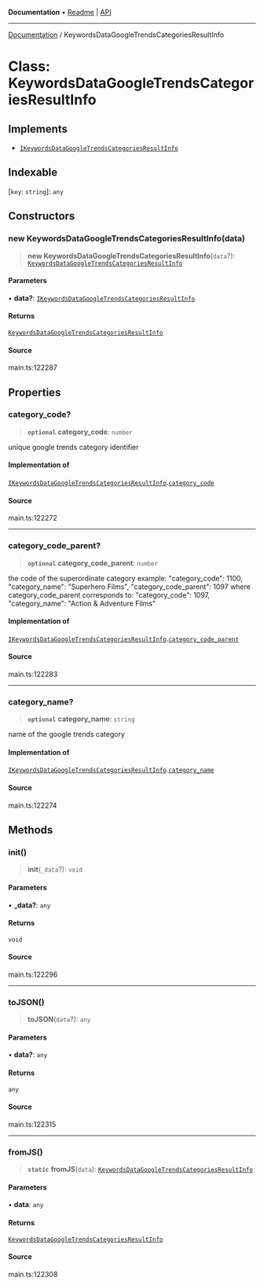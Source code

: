 **Documentation** • [Readme](../README.md) \| [API](../globals.md)

***

[Documentation](../README.md) / KeywordsDataGoogleTrendsCategoriesResultInfo

# Class: KeywordsDataGoogleTrendsCategoriesResultInfo

## Implements

- [`IKeywordsDataGoogleTrendsCategoriesResultInfo`](../interfaces/IKeywordsDataGoogleTrendsCategoriesResultInfo.md)

## Indexable

 \[`key`: `string`\]: `any`

## Constructors

### new KeywordsDataGoogleTrendsCategoriesResultInfo(data)

> **new KeywordsDataGoogleTrendsCategoriesResultInfo**(`data`?): [`KeywordsDataGoogleTrendsCategoriesResultInfo`](KeywordsDataGoogleTrendsCategoriesResultInfo.md)

#### Parameters

• **data?**: [`IKeywordsDataGoogleTrendsCategoriesResultInfo`](../interfaces/IKeywordsDataGoogleTrendsCategoriesResultInfo.md)

#### Returns

[`KeywordsDataGoogleTrendsCategoriesResultInfo`](KeywordsDataGoogleTrendsCategoriesResultInfo.md)

#### Source

main.ts:122287

## Properties

### category\_code?

> **`optional`** **category\_code**: `number`

unique google trends category identifier

#### Implementation of

[`IKeywordsDataGoogleTrendsCategoriesResultInfo`](../interfaces/IKeywordsDataGoogleTrendsCategoriesResultInfo.md).[`category_code`](../interfaces/IKeywordsDataGoogleTrendsCategoriesResultInfo.md#category_code)

#### Source

main.ts:122272

***

### category\_code\_parent?

> **`optional`** **category\_code\_parent**: `number`

the code of the superordinate category
example:
"category_code": 1100,
"category_name": "Superhero Films",
"category_code_parent": 1097
where category_code_parent corresponds to:
"category_code": 1097,
"category_name": "Action & Adventure Films"

#### Implementation of

[`IKeywordsDataGoogleTrendsCategoriesResultInfo`](../interfaces/IKeywordsDataGoogleTrendsCategoriesResultInfo.md).[`category_code_parent`](../interfaces/IKeywordsDataGoogleTrendsCategoriesResultInfo.md#category_code_parent)

#### Source

main.ts:122283

***

### category\_name?

> **`optional`** **category\_name**: `string`

name of the google trends category

#### Implementation of

[`IKeywordsDataGoogleTrendsCategoriesResultInfo`](../interfaces/IKeywordsDataGoogleTrendsCategoriesResultInfo.md).[`category_name`](../interfaces/IKeywordsDataGoogleTrendsCategoriesResultInfo.md#category_name)

#### Source

main.ts:122274

## Methods

### init()

> **init**(`_data`?): `void`

#### Parameters

• **\_data?**: `any`

#### Returns

`void`

#### Source

main.ts:122296

***

### toJSON()

> **toJSON**(`data`?): `any`

#### Parameters

• **data?**: `any`

#### Returns

`any`

#### Source

main.ts:122315

***

### fromJS()

> **`static`** **fromJS**(`data`): [`KeywordsDataGoogleTrendsCategoriesResultInfo`](KeywordsDataGoogleTrendsCategoriesResultInfo.md)

#### Parameters

• **data**: `any`

#### Returns

[`KeywordsDataGoogleTrendsCategoriesResultInfo`](KeywordsDataGoogleTrendsCategoriesResultInfo.md)

#### Source

main.ts:122308
